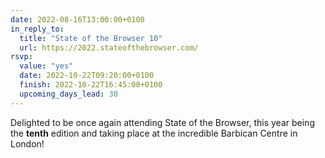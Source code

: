 ```yaml
---
date: 2022-08-16T13:00:00+0100
in_reply_to:
  title: "State of the Browser 10"
  url: https://2022.stateofthebrowser.com/
rsvp:
  value: "yes"
  date: 2022-10-22T09:20:00+0100
  finish: 2022-10-22T16:45:00+0100
  upcoming_days_lead: 30
---
```


Delighted to be once again attending State of the Browser, this year being the **tenth** edition and taking place at the incredible Barbican Centre in London!
